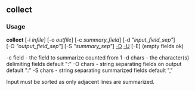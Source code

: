 
## collect
### Usage
**collect** [-i *infile*] [-o *outfile*] [-c *summary_field*]  [-d *"input_field_sep"*]  
          [-O *"output_field_sep"*] [-S *"summary_sep"*]
          [-D](duplicates) [-U](unsorted) [-E] (empty fields ok)

-c field  - the field to summarize counted from 1
-d chars  - the character(s) delimiting fields default ":"
-O chars  - string separating fields on output default ":"
-S chars  - string separating summarized fields default ","

Input must be sorted as only adjacent lines are summarized.


